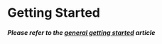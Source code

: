 # Getting Started

##### Please refer to the [general getting started](https://wiki.apolloautomation.cloud/books/general/page/getting-started "Getting Started") article

